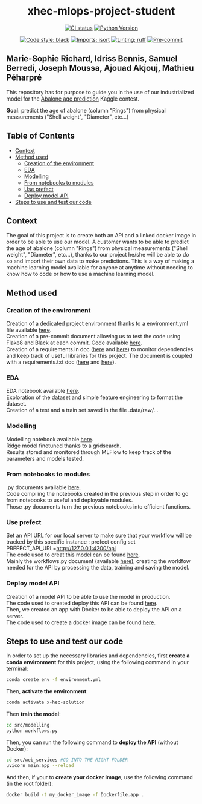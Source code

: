 <div align="center">

# xhec-mlops-project-student

[![CI status](https://github.com/artefactory/xhec-mlops-project-student/actions/workflows/ci.yaml/badge.svg)](https://github.com/artefactory/xhec-mlops-project-student/actions/workflows/ci.yaml?query=branch%3Amaster)
[![Python Version](https://img.shields.io/badge/python-3.9%20%7C%203.10-blue.svg)]()

[![Code style: black](https://img.shields.io/badge/code%20style-black-000000.svg)](https://github.com/psf/black)
[![Imports: isort](https://img.shields.io/badge/%20imports-isort-%231674b1?style=flat&labelColor=ef8336)](https://pycqa.github.io/isort/)
[![Linting: ruff](https://img.shields.io/endpoint?url=https://raw.githubusercontent.com/charliermarsh/ruff/main/assets/badge/v2.json)](https://github.com/astral-sh/ruff)
[![Pre-commit](https://img.shields.io/badge/pre--commit-enabled-informational?logo=pre-commit&logoColor=white)](https://github.com/artefactory/xhec-mlops-project-student/blob/main/.pre-commit-config.yaml)
</div>

## Marie-Sophie Richard, Idriss Bennis, Samuel Berredi, Joseph Moussa, Ajouad Akjouj, Mathieu Péharpré

This repository has for purpose to guide you in the use of our industrialized model for the [Abalone age prediction](https://www.kaggle.com/datasets/rodolfomendes/abalone-dataset) Kaggle contest.

**Goal**: predict the age of abalone (column "Rings") from physical measurements ("Shell weight", "Diameter", etc...)


## Table of Contents

- [Context](#context)
- [Method used](#method-used)
  - [Creation of the environment](#creation-of-the-environment)
  - [EDA](#eda)
  - [Modelling](#modelling)
  - [From notebooks to modules](#from-notebooks-to-modules)
  - [Use prefect](#use-prefect)
  - [Deploy model API](#deploy-model-API)
- [Steps to use and test our code](#steps-to-use-and-test-our-code)

## Context 
The goal of this project is to create both an API and a linked docker image in order to be able to use our model.
A customer wants to be able to predict the age of abalone (column "Rings") from physical measurements ("Shell weight", "Diameter", etc...), thanks to our project he/she will be able to do so and import their own data to make predictions.
This is a way of making a machine learning model available for anyone at anytime without needing to know how to code or how to use a machine learning model.

## Method used 
### Creation of the environment
Creation of a dedicated project environment thanks to a environment.yml file available [here](./environment.yml).  
Creation of a pre-commit document allowing us to test the code using Flake8 and Black at each commit. Code available [here](.pre-commit-config.yaml).  
Creation of a requirements.in doc ([here](./requirements.in) and [here](./requirements-dev.in)) to monitor dependencies and keep track of useful libraries for this project. The document is coupled with a requirements.txt doc ([here](./requirements.txt) and [here](./requirements-dev.txt)).  

### EDA
EDA notebook available [here](./notebooks/eda.ipynb).  
Exploration of the dataset and simple feature engineering to format the dataset.   
Creation of a test and a train set saved in the file .data/raw/...  

### Modelling
Modelling notebook available [here](./notebooks/modelling.ipynb).  
Ridge model finetuned thanks to a gridsearch.   
Results stored and monitored through MLFlow to keep track of the parameters and models tested.  

### From notebooks to modules 
.py documents available [here](./src/modelling).  
Code compiling the notebooks created in the previous step in order to go from notebooks to useful and deployable modules.  
Those .py documents turn the previous notebooks into efficient functions.

### Use prefect
Set an API URL for our local server to make sure that your workflow will be tracked by this specific instance :
prefect config set PREFECT_API_URL=http://127.0.0.1:4200/api  
The code used to creat this model can be found [here](./src/modelling).   
Mainly the workflows.py document (available [here](./src/modelling/workflows.py)), creating the worklfow needed for the API by processing the data, training and saving the model.

### Deploy model API
Creation of a model API to be able to use the model in production.  
The code used to created deploy this API can be found [here](./src/web-service).  
Then, we created an app with Docker to be able to deploy the API on a server.  
The code used to create a docker image can be found [here](./Dockerfile.app).

## Steps to use and test our code

In order to set up the necessary libraries and dependencies, first **create a conda environment** for this project, using the following command in your terminal:

```bash
conda create env -f environment.yml
```

Then, **activate the environment**:

```bash
conda activate x-hec-solution
```

Then **train the model**:

```bash
cd src/modelling
python workflows.py
```

Then, you can run the following command to **deploy the API** (without Docker):

```bash
cd src/web_services #GO INTO THE RIGHT FOLDER
uvicorn main:app --reload
```

And then, if your to **create your docker image**, use the following command (in the root folder):

```bash
docker build -t my_docker_image -f Dockerfile.app .
```

